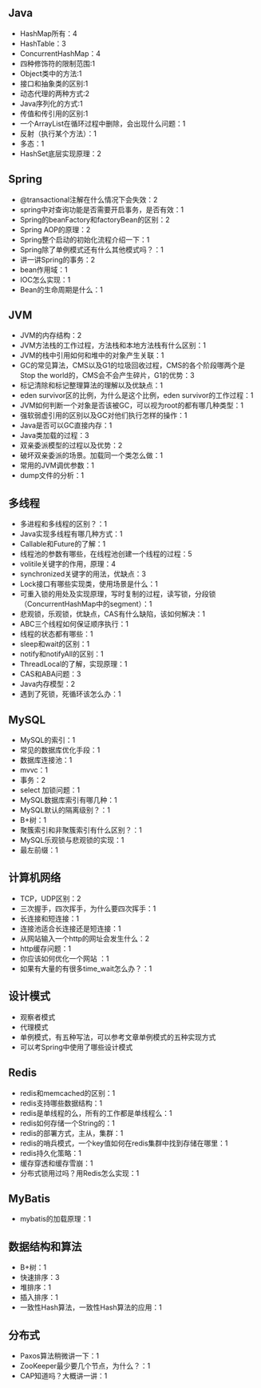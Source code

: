 ## Java

- HashMap所有：4
- HashTable：3
- ConcurrentHashMap：4
- 四种修饰符的限制范围:1
- Object类中的方法:1
- 接口和抽象类的区别:1
- 动态代理的两种方式:2
- Java序列化的方式:1
- 传值和传引用的区别:1
- 一个ArrayList在循环过程中删除，会出现什么问题：1
- 反射（执行某个方法）：1
- 多态：1
- HashSet底层实现原理：2


## Spring
- @transactional注解在什么情况下会失效：2
- spring中对查询功能是否需要开启事务，是否有效：1
- Spring的beanFactory和factoryBean的区别：2
- Spring AOP的原理：2
- Spring整个启动的初始化流程介绍一下：1
- Spring除了单例模式还有什么其他模式吗？：1
- 讲一讲Spring的事务：2
- bean作用域：1
- IOC怎么实现：1
- Bean的生命周期是什么：1



## JVM
- JVM的内存结构：2
- JVM方法栈的工作过程，方法栈和本地方法栈有什么区别：1
- JVM的栈中引用如何和堆中的对象产生关联：1
- GC的常见算法，CMS以及G1的垃圾回收过程，CMS的各个阶段哪两个是Stop the world的，CMS会不会产生碎片，G1的优势：3
- 标记清除和标记整理算法的理解以及优缺点：1
- eden survivor区的比例，为什么是这个比例，eden survivor的工作过程：1
- JVM如何判断一个对象是否该被GC，可以视为root的都有哪几种类型：1
- 强软弱虚引用的区别以及GC对他们执行怎样的操作：1
- Java是否可以GC直接内存：1
- Java类加载的过程：3
- 双亲委派模型的过程以及优势：2
- 破坏双亲委派的场景。加载同一个类怎么做：1
- 常用的JVM调优参数：1
- dump文件的分析：1

## 多线程
- 多进程和多线程的区别？：1
- Java实现多线程有哪几种方式：1
- Callable和Future的了解：1
- 线程池的参数有哪些，在线程池创建一个线程的过程：5
- volitile关键字的作用，原理：4
- synchronized关键字的用法，优缺点：3
- Lock接口有哪些实现类，使用场景是什么：1
- 可重入锁的用处及实现原理，写时复制的过程，读写锁，分段锁（ConcurrentHashMap中的segment）：1
- 悲观锁，乐观锁，优缺点，CAS有什么缺陷，该如何解决：1
- ABC三个线程如何保证顺序执行：1
- 线程的状态都有哪些：1
- sleep和wait的区别：1
- notify和notifyAll的区别：1
- ThreadLocal的了解，实现原理：1
- CAS和ABA问题：3
- Java内存模型：2
- 遇到了死锁，死循环该怎么办：1

## MySQL
- MySQL的索引：1
- 常见的数据库优化手段：1
- 数据库连接池：1
- mvvc：1
- 事务：2
- select 加锁问题：1
- MySQL数据库索引有哪几种：1
- MySQL默认的隔离级别？：1
- B+树：1
- 聚簇索引和非聚簇索引有什么区别？：1
- MySQL乐观锁与悲观锁的实现：1
- 最左前缀：1



## 计算机网络
- TCP，UDP区别：2
- 三次握手，四次挥手，为什么要四次挥手：1
- 长连接和短连接：1
- 连接池适合长连接还是短连接：1
- 从网站输入一个http的网址会发生什么：2
- http缓存问题：1
- 你应该如何优化一个网站 ：1
- 如果有大量的有很多time_wait怎么办？：1

## 设计模式
- 观察者模式
- 代理模式
- 单例模式，有五种写法，可以参考文章单例模式的五种实现方式
- 可以考Spring中使用了哪些设计模式

## Redis
- redis和memcached的区别：1
- redis支持哪些数据结构：1
- redis是单线程的么，所有的工作都是单线程么：1
- redis如何存储一个String的：1
- redis的部署方式，主从，集群：1
- redis的哨兵模式，一个key值如何在redis集群中找到存储在哪里：1
- redis持久化策略：1
- 缓存穿透和缓存雪崩：1
- 分布式锁用过吗？用Redis怎么实现：1


## MyBatis
- mybatis的加载原理：1


## 数据结构和算法
- B+树：1
- 快速排序：3
- 堆排序：1
- 插入排序：1
- 一致性Hash算法，一致性Hash算法的应用：1


## 分布式
- Paxos算法稍微讲一下：1
- ZooKeeper最少要几个节点，为什么？：1
- CAP知道吗？大概讲一讲：1